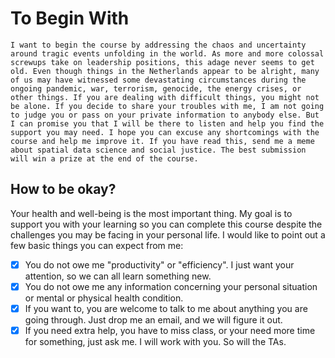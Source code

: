 # To Begin With

```{attention}
I want to begin the course by addressing the chaos and uncertainty around tragic events unfolding in the world. As more and more colossal screwups take on leadership positions, this adage never seems to get old. Even though things in the Netherlands appear to be alright, many of us may have witnessed some devastating circumstances during the ongoing pandemic, war, terrorism, genocide, the energy crises, or other things. If you are dealing with difficult things, you might not be alone. If you decide to share your troubles with me, I am not going to judge you or pass on your private information to anybody else. But I can promise you that I will be there to listen and help you find the support you may need. I hope you can excuse any shortcomings with the course and help me improve it. If you have read this, send me a meme about spatial data science and social justice. The best submission will win a prize at the end of the course.
```

## How to be okay?

Your health and well-being is the most important thing. My goal is to support you with your learning so you can complete this course despite the challenges you may be facing in your personal life. I would like to point out a few basic things you can expect from me:

- [x] You do not owe me "productivity" or "efficiency". I just want your attention, so we can all learn something new.
- [x] You do not owe me any information concerning your personal situation or mental or physical health condition.
- [x] If you want to, you are welcome to talk to me about anything you are going through. Just drop me an email, and we will figure it out.
- [x] If you need extra help, you have to miss class, or your need more time for something, just ask me. I will work with you. So will the TAs.
